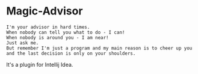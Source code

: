 # Magic-Advisor

    I'm your advisor in hard times.
    When nobody can tell you what to do - I can!
    When nobody is around you - I am near!
    Just ask me.
    But remember I'm just a program and my main reason is to cheer up you and the last decision is only on your shoulders.

It's a plugin for Intellij Idea.